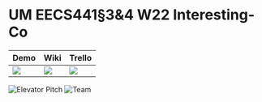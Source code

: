 # UM EECS441§3&4 W22 Interesting-Co

| Demo                                                                        | Wiki                                                                       | Trello                                                                          |
| --------------------------------------------------------------------------- | -------------------------------------------------------------------------- | ------------------------------------------------------------------------------- |
| [<img src="https://eecs441.eecs.umich.edu/img/admin/video.png">][demo_page] | [<img src="https://eecs441.eecs.umich.edu/img/admin/wiki.png">][wiki_page] | [<img src="https://eecs441.eecs.umich.edu/img/admin/trello.png">][process_page] |

![Elevator Pitch](https://i.ibb.co/wdny8Rg/Rememri-Title-Page.png)
![Team](https://i.ibb.co/Fw19Mtz/Rememri-Team-Roles.png)

[demo_page]: https://youtu.be/jXLm10oongk
[wiki_page]: https://github.com/michigan224/Interesting-Co/wiki
[process_page]: https://trello.com/b/6PH3lHJl/interesting-co
